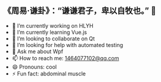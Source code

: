 ## 《周易·谦卦》：“谦谦君子，卑以自牧也。” 👋

<!--
**pmxzoom/pmxzoom** is a ✨ _special_ ✨ repository because its `README.md` (this file) appears on your GitHub profile.

Here are some ideas to get you started:

- 🔭 I’m currently working on ...
- 🌱 I’m currently learning ...
- 👯 I’m looking to collaborate on ...
- 🤔 I’m looking for help with ...
- 💬 Ask me about ...
- 📫 How to reach me: ...
- 😄 Pronouns: ...
- ⚡ Fun fact: ...
-->
- 🔭 I’m currently working on HLYH
- 🌱 I’m currently learning Vue.js
- 👯 I’m looking to collaborate on Qt
- 🤔 I’m looking for help with automated testing
- 💬 Ask me about Wpf
- 📫 How to reach me: 1464077102@qq.com
- 😄 Pronouns: cool
- ⚡ Fun fact: abdominal muscle
